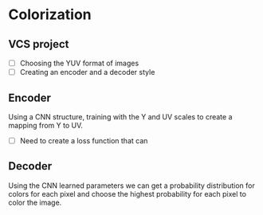 # Colorization
## VCS project 
- [ ] Choosing the YUV format of images
- [ ] Creating an encoder and a decoder style

## Encoder
Using a CNN structure, training with the Y and UV scales to create a mapping from Y to UV.
- [ ] Need to create a loss function that can 

## Decoder
Using the CNN learned parameters we can get a probability distribution for colors for each pixel and choose the highest probability for each pixel to color the image. 
